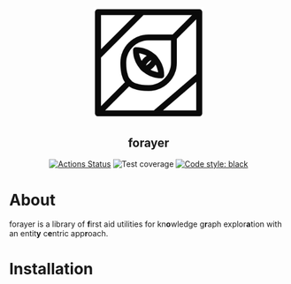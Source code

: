 <p align="center">
<img src="https://github.com/dobraczka/forayer/raw/main/docs/forayerlogo.png" alt="forayer logo", width=200/>
</p>

<h2 align="center"> forayer</h2>

<p align="center">
<a href="https://github.com/dobraczka/forayer/actions/workflows/main.yml"><img alt="Actions Status" src="https://github.com/dobraczka/forayer/actions/workflows/main.yml/badge.svg?branch=main"></a>
<a><img alt="Test coverage" src="https://img.shields.io/endpoint?url=https://gist.githubusercontent.com/dobraczka/6d07d95e43929bcbf9d031c2c8f2015f/raw/forayer_test_gist.json"></a>
<a href="https://github.com/psf/black"><img alt="Code style: black" src="https://img.shields.io/badge/code%20style-black-000000.svg"></a>
</p>

About
=====
forayer is a library of **f**irst aid utilities for kn**o**wledge g**r**aph explor**a**tion with an entit**y** c**e**ntric app**r**oach.

Installation
============
